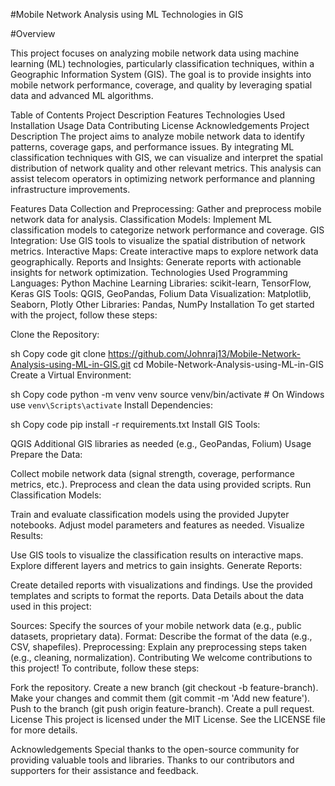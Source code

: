#Mobile Network Analysis using ML Technologies in GIS

#Overview

This project focuses on analyzing mobile network data using machine learning (ML) technologies, particularly classification techniques, within a Geographic Information System (GIS). The goal is to provide insights into mobile network performance, coverage, and quality by leveraging spatial data and advanced ML algorithms.

Table of Contents
Project Description
Features
Technologies Used
Installation
Usage
Data
Contributing
License
Acknowledgements
Project Description
The project aims to analyze mobile network data to identify patterns, coverage gaps, and performance issues. By integrating ML classification techniques with GIS, we can visualize and interpret the spatial distribution of network quality and other relevant metrics. This analysis can assist telecom operators in optimizing network performance and planning infrastructure improvements.

Features
Data Collection and Preprocessing: Gather and preprocess mobile network data for analysis.
Classification Models: Implement ML classification models to categorize network performance and coverage.
GIS Integration: Use GIS tools to visualize the spatial distribution of network metrics.
Interactive Maps: Create interactive maps to explore network data geographically.
Reports and Insights: Generate reports with actionable insights for network optimization.
Technologies Used
Programming Languages: Python
Machine Learning Libraries: scikit-learn, TensorFlow, Keras
GIS Tools: QGIS, GeoPandas, Folium
Data Visualization: Matplotlib, Seaborn, Plotly
Other Libraries: Pandas, NumPy
Installation
To get started with the project, follow these steps:

Clone the Repository:

sh
Copy code
git clone https://github.com/Johnraj13/Mobile-Network-Analysis-using-ML-in-GIS.git
cd Mobile-Network-Analysis-using-ML-in-GIS
Create a Virtual Environment:

sh
Copy code
python -m venv venv
source venv/bin/activate  # On Windows use `venv\Scripts\activate`
Install Dependencies:

sh
Copy code
pip install -r requirements.txt
Install GIS Tools:

QGIS
Additional GIS libraries as needed (e.g., GeoPandas, Folium)
Usage
Prepare the Data:

Collect mobile network data (signal strength, coverage, performance metrics, etc.).
Preprocess and clean the data using provided scripts.
Run Classification Models:

Train and evaluate classification models using the provided Jupyter notebooks.
Adjust model parameters and features as needed.
Visualize Results:

Use GIS tools to visualize the classification results on interactive maps.
Explore different layers and metrics to gain insights.
Generate Reports:

Create detailed reports with visualizations and findings.
Use the provided templates and scripts to format the reports.
Data
Details about the data used in this project:

Sources: Specify the sources of your mobile network data (e.g., public datasets, proprietary data).
Format: Describe the format of the data (e.g., CSV, shapefiles).
Preprocessing: Explain any preprocessing steps taken (e.g., cleaning, normalization).
Contributing
We welcome contributions to this project! To contribute, follow these steps:

Fork the repository.
Create a new branch (git checkout -b feature-branch).
Make your changes and commit them (git commit -m 'Add new feature').
Push to the branch (git push origin feature-branch).
Create a pull request.
License
This project is licensed under the MIT License. See the LICENSE file for more details.

Acknowledgements
Special thanks to the open-source community for providing valuable tools and libraries.
Thanks to our contributors and supporters for their assistance and feedback.
